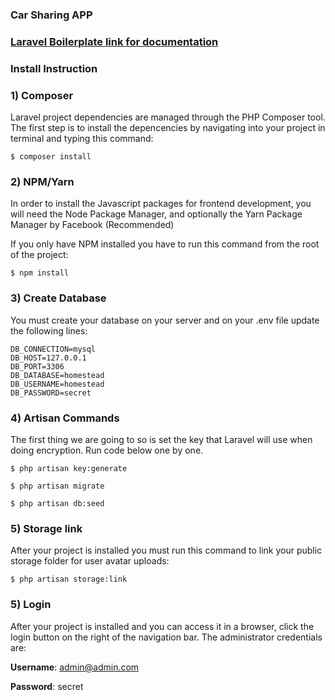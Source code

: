 ### Car Sharing APP
### [Laravel Boilerplate link for documentation](https://github.com/pandao/editor.md "Laravel Boilerplate link for documentation")

### Install Instruction
### 1) Composer
Laravel project dependencies are managed through the PHP Composer tool. The first step is to install the depencencies by navigating into your project in terminal and typing this command:

`$ composer install`

### 2) NPM/Yarn
In order to install the Javascript packages for frontend development, you will need the Node Package Manager, and optionally the Yarn Package Manager by Facebook (Recommended)

If you only have NPM installed you have to run this command from the root of the project:

`$ npm install`

### 3) Create Database
You must create your database on your server and on your .env file update the following lines:
```
DB_CONNECTION=mysql
DB_HOST=127.0.0.1
DB_PORT=3306
DB_DATABASE=homestead
DB_USERNAME=homestead
DB_PASSWORD=secret
```
### 4) Artisan Commands
The first thing we are going to so is set the key that Laravel will use when doing encryption. Run code below one by one.

`$ php artisan key:generate`

`$ php artisan migrate`

`$ php artisan db:seed`


### 5) Storage link
After your project is installed you must run this command to link your public storage folder for user avatar uploads:

`$ php artisan storage:link`

### 5) Login
After your project is installed and you can access it in a browser, click the login button on the right of the navigation bar.
The administrator credentials are:

**Username**: admin@admin.com

**Password**: secret
